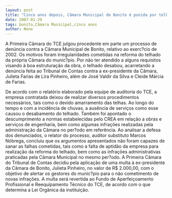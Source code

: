 ```yaml
---
layout: post
title: "Cinco anos depois, Câmara Municipal de Bonito é punida por telhado que desabou"
date: 2007-01-29
tags: bonito,Câmara Municipal,cinco anos
author: None
---
```


A Primeira Câmara do TCE julgou procedente em parte um processo de denúncia contra a Câmara Municipal de Bonito, relativo ao exerc?cio de 2002. 
Os motivos foram irregularidades cometidas na reforma do telhado da própria Câmara do munic?pio. 
Por não ter atendido a alguns requisitos visando à boa estruturação da obra, o telhado desabou, acarretando a denúncia feita ao Tribunal de Contas contra a ex-presidente da Câmara, Julieta Farias de Lira Pinheiro, além de José Valdir da Silva e Cleide Márcia de Farias. 

De acordo com o relatório elaborado pela equipe de auditoria do TCE, a empresa contratada deixou de realizar diversos procedimentos necessários, tais como o devido amarramento das telhas. Ao longo do tempo e com a incidência de chuvas, a ausência de serviços como esse causou o desabamento do telhado. Também foi apontado o descumprimento a normas estabelecidas pelo CREA em relação a obras e serviços de engenharia, bem como algumas infrações realizadas pela administração da Câmara no per?odo em referência.
Ao analisar a defesa dos denunciados, o relator do processo, auditor substituto Marcos Nóbrega, concluiu que os argumentos apresentados não foram capazes de sanar as falhas cometidas, tais como a falta de aptidão da empresa para realização da reforma do telhado, bem como as infrações administrativas praticadas pela Câmara Municipal no mesmo per?odo.
A Primeira Câmara do Tribunal de Contas decidiu pela aplicação de uma multa à ex-presidente da Câmara de Bonito, Julieta Pinheiro, no valor de R$ 2.000,00, com o objetivo de alertar os gestores do munic?pio para o não cometimento de novas infrações. 
A multa será revertida ao Fundo de Aperfeiçoamento Profissional e Reequipamento Técnico do TCE, de acordo com o que determina a Lei Orgânica da instituição. 
